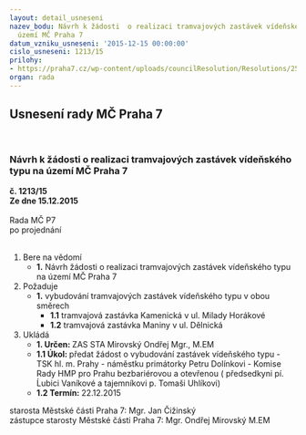 ```yaml
---
layout: detail_usneseni
nazev_bodu: Návrh k žádosti  o realizaci tramvajových zastávek vídeňského typu na
  území MČ Praha 7
datum_vzniku_usneseni: '2015-12-15 00:00:00'
cislo_usneseni: 1213/15
prilohy:
- https://praha7.cz/wp-content/uploads/councilResolution/Resolutions/25636/81-15-duvodovazpravaviden.docx
organ: rada
---
```

<div id="ucUsn_pList" class="usn">
	<span><h2>Usnesení rady MČ Praha 7 </h2>
<br></span><div class="standBody">
<span><h3>Návrh k žádosti  o realizaci tramvajových zastávek vídeňského typu na území MČ Praha 7</h3></span><div class="center">
		<strong>č. 1213/15</strong><br>
	</div>
<div class="center">
		<strong>Ze dne 15.12.2015</strong><br><br>
	</div>Rada MČ P7<br> po projednání<br><br><ol>
<li>Bere na vědomí<ul><li>
<strong>1.</strong> Návrh žádosti  o realizaci tramvajových zastávek vídeňského typu na území MČ Praha 7</li></ul>
</li>
<li>Požaduje<ul><li>
<strong>1.</strong> vybudování  tramvajových zastávek vídeňského typu v obou směrech <ul>
<li>
<strong>1.1</strong> tramvajová zastávka Kamenická v ul. Milady Horákové</li>
<li>
<strong>1.2</strong> tramvajová zastávka Maniny v ul. Dělnická</li>
</ul>
</li></ul>
</li>
<li>Ukládá<ul>
<li>
<strong>1. Určen: </strong>ZAS STA Mirovský Ondřej Mgr., M.EM</li>
<li>
<strong>1.1 Úkol: </strong>předat žádost o vybudování zastávek vídeňského typu                                     -  TSK hl. m. Prahy                                                                                            -  náměstku primátorky Petru Dolínkovi                                                          -  Komise Rady HMP pro Prahu bezbariérovou a otevřenou ( předsedkyni pí. Ĺubici Vaníkové a tajemníkovi p. Tomaši Uhlíkovi) </li>
<li>
<strong>1.2 Termín: </strong>22.12.2015</li>
</ul>
</li>
</ol>starosta Městské části Praha 7: Mgr. Jan Čižinský<br>zástupce starosty Městské části Praha 7: Mgr. Ondřej Mirovský M.EM 
</div>
</div>